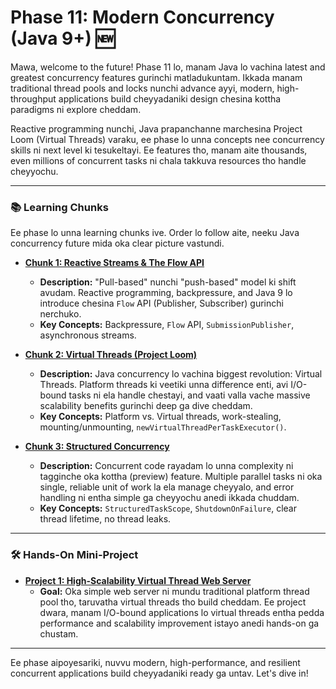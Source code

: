 # Phase 11: Modern Concurrency (Java 9+) 🆕

Mawa, welcome to the future! Phase 11 lo, manam Java lo vachina latest and greatest concurrency features gurinchi matladukuntam. Ikkada manam traditional thread pools and locks nunchi advance ayyi, modern, high-throughput applications build cheyyadaniki design chesina kottha paradigms ni explore cheddam.

Reactive programming nunchi, Java prapanchanne marchesina Project Loom (Virtual Threads) varaku, ee phase lo unna concepts nee concurrency skills ni next level ki tesukeltayi. Ee features tho, manam aite thousands, even millions of concurrent tasks ni chala takkuva resources tho handle cheyyochu.

---

### 📚 Learning Chunks

Ee phase lo unna learning chunks ive. Order lo follow aite, neeku Java concurrency future mida oka clear picture vastundi.

*   **[Chunk 1: Reactive Streams & The Flow API](./01-Reactive-Streams-and-Flow-API.md)**
    *   **Description:** "Pull-based" nunchi "push-based" model ki shift avudam. Reactive programming, backpressure, and Java 9 lo introduce chesina `Flow` API (Publisher, Subscriber) gurinchi nerchuko.
    *   **Key Concepts:** Backpressure, `Flow` API, `SubmissionPublisher`, asynchronous streams.

*   **[Chunk 2: Virtual Threads (Project Loom)](./02-Virtual-Threads-Project-Loom.md)**
    *   **Description:** Java concurrency lo vachina biggest revolution: Virtual Threads. Platform threads ki veetiki unna difference enti, avi I/O-bound tasks ni ela handle chestayi, and vaati valla vache massive scalability benefits gurinchi deep ga dive cheddam.
    *   **Key Concepts:** Platform vs. Virtual threads, work-stealing, mounting/unmounting, `newVirtualThreadPerTaskExecutor()`.

*   **[Chunk 3: Structured Concurrency](./03-Structured-Concurrency.md)**
    *   **Description:** Concurrent code rayadam lo unna complexity ni tagginche oka kottha (preview) feature. Multiple parallel tasks ni oka single, reliable unit of work la ela manage cheyyalo, and error handling ni entha simple ga cheyyochu anedi ikkada chuddam.
    *   **Key Concepts:** `StructuredTaskScope`, `ShutdownOnFailure`, clear thread lifetime, no thread leaks.

---

### 🛠️ Hands-On Mini-Project

*   **[Project 1: High-Scalability Virtual Thread Web Server](./projects/01-Virtual-Thread-Web-Server.md)**
    *   **Goal:** Oka simple web server ni mundu traditional platform thread pool tho, taruvatha virtual threads tho build cheddam. Ee project dwara, manam I/O-bound applications lo virtual threads entha pedda performance and scalability improvement istayo anedi hands-on ga chustam.

---

Ee phase aipoyesariki, nuvvu modern, high-performance, and resilient concurrent applications build cheyyadaniki ready ga untav. Let's dive in!
